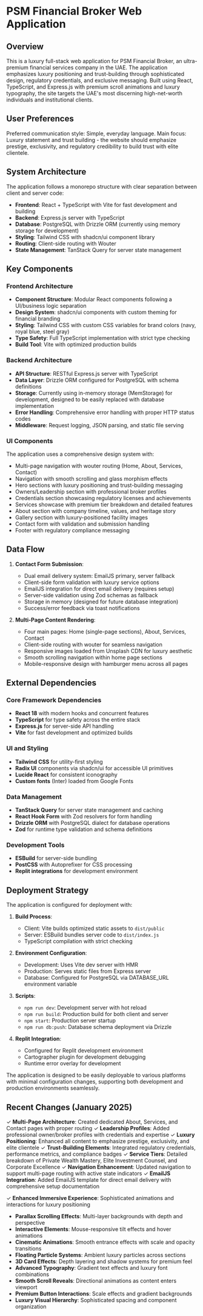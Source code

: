 # PSM Financial Broker Web Application

## Overview

This is a luxury full-stack web application for PSM Financial Broker, an ultra-premium financial services company in the UAE. The application emphasizes luxury positioning and trust-building through sophisticated design, regulatory credentials, and exclusive messaging. Built using React, TypeScript, and Express.js with premium scroll animations and luxury typography, the site targets the UAE's most discerning high-net-worth individuals and institutional clients.

## User Preferences

Preferred communication style: Simple, everyday language.
Main focus: Luxury statement and trust building - the website should emphasize prestige, exclusivity, and regulatory credibility to build trust with elite clientele.

## System Architecture

The application follows a monorepo structure with clear separation between client and server code:

- **Frontend**: React + TypeScript with Vite for fast development and building
- **Backend**: Express.js server with TypeScript 
- **Database**: PostgreSQL with Drizzle ORM (currently using memory storage for development)
- **Styling**: Tailwind CSS with shadcn/ui component library
- **Routing**: Client-side routing with Wouter
- **State Management**: TanStack Query for server state management

## Key Components

### Frontend Architecture
- **Component Structure**: Modular React components following a UI/business logic separation
- **Design System**: shadcn/ui components with custom theming for financial branding
- **Styling**: Tailwind CSS with custom CSS variables for brand colors (navy, royal blue, steel gray)
- **Type Safety**: Full TypeScript implementation with strict type checking
- **Build Tool**: Vite with optimized production builds

### Backend Architecture
- **API Structure**: RESTful Express.js server with TypeScript
- **Data Layer**: Drizzle ORM configured for PostgreSQL with schema definitions
- **Storage**: Currently using in-memory storage (MemStorage) for development, designed to be easily replaced with database implementation
- **Error Handling**: Comprehensive error handling with proper HTTP status codes
- **Middleware**: Request logging, JSON parsing, and static file serving

### UI Components
The application uses a comprehensive design system with:
- Multi-page navigation with wouter routing (Home, About, Services, Contact)
- Navigation with smooth scrolling and glass morphism effects  
- Hero sections with luxury positioning and trust-building messaging
- Owners/Leadership section with professional broker profiles
- Credentials section showcasing regulatory licenses and achievements
- Services showcase with premium tier breakdown and detailed features
- About section with company timeline, values, and heritage story
- Gallery section with luxury-positioned facility images
- Contact form with validation and submission handling
- Footer with regulatory compliance messaging

## Data Flow

1. **Contact Form Submission**: 
   - Dual email delivery system: EmailJS primary, server fallback
   - Client-side form validation with luxury service options
   - EmailJS integration for direct email delivery (requires setup)
   - Server-side validation using Zod schemas as fallback
   - Storage in memory (designed for future database integration)
   - Success/error feedback via toast notifications

2. **Multi-Page Content Rendering**:
   - Four main pages: Home (single-page sections), About, Services, Contact
   - Client-side routing with wouter for seamless navigation
   - Responsive images loaded from Unsplash CDN for luxury aesthetic
   - Smooth scrolling navigation within home page sections
   - Mobile-responsive design with hamburger menu across all pages

## External Dependencies

### Core Framework Dependencies
- **React 18** with modern hooks and concurrent features
- **TypeScript** for type safety across the entire stack
- **Express.js** for server-side API handling
- **Vite** for fast development and optimized builds

### UI and Styling
- **Tailwind CSS** for utility-first styling
- **Radix UI** components via shadcn/ui for accessible UI primitives
- **Lucide React** for consistent iconography
- **Custom fonts** (Inter) loaded from Google Fonts

### Data Management
- **TanStack Query** for server state management and caching
- **React Hook Form** with Zod resolvers for form handling
- **Drizzle ORM** with PostgreSQL dialect for database operations
- **Zod** for runtime type validation and schema definitions

### Development Tools
- **ESBuild** for server-side bundling
- **PostCSS** with Autoprefixer for CSS processing
- **Replit integrations** for development environment

## Deployment Strategy

The application is configured for deployment with:

1. **Build Process**:
   - Client: Vite builds optimized static assets to `dist/public`
   - Server: ESBuild bundles server code to `dist/index.js`
   - TypeScript compilation with strict checking

2. **Environment Configuration**:
   - Development: Uses Vite dev server with HMR
   - Production: Serves static files from Express server
   - Database: Configured for PostgreSQL via DATABASE_URL environment variable

3. **Scripts**:
   - `npm run dev`: Development server with hot reload
   - `npm run build`: Production build for both client and server
   - `npm start`: Production server startup
   - `npm run db:push`: Database schema deployment via Drizzle

4. **Replit Integration**:
   - Configured for Replit development environment
   - Cartographer plugin for development debugging
   - Runtime error overlay for development

The application is designed to be easily deployable to various platforms with minimal configuration changes, supporting both development and production environments seamlessly.

## Recent Changes (January 2025)

✓ **Multi-Page Architecture**: Created dedicated About, Services, and Contact pages with proper routing
✓ **Leadership Profiles**: Added professional owner/broker profiles with credentials and expertise
✓ **Luxury Positioning**: Enhanced all content to emphasize prestige, exclusivity, and elite clientele
✓ **Trust-Building Elements**: Integrated regulatory credentials, performance metrics, and compliance badges
✓ **Service Tiers**: Detailed breakdown of Private Wealth Mastery, Elite Investment Counsel, and Corporate Excellence
✓ **Navigation Enhancement**: Updated navigation to support multi-page routing with active state indicators
✓ **EmailJS Integration**: Added EmailJS template for direct email delivery with comprehensive setup documentation

✓ **Enhanced Immersive Experience**: Sophisticated animations and interactions for luxury positioning
  - **Parallax Scrolling Effects**: Multi-layer backgrounds with depth and perspective
  - **Interactive Elements**: Mouse-responsive tilt effects and hover animations
  - **Cinematic Animations**: Smooth entrance effects with scale and opacity transitions
  - **Floating Particle Systems**: Ambient luxury particles across sections
  - **3D Card Effects**: Depth layering and shadow systems for premium feel
  - **Advanced Typography**: Gradient text effects and luxury font combinations
  - **Smooth Scroll Reveals**: Directional animations as content enters viewport
  - **Premium Button Interactions**: Scale effects and gradient backgrounds
  - **Luxury Visual Hierarchy**: Sophisticated spacing and component organization
